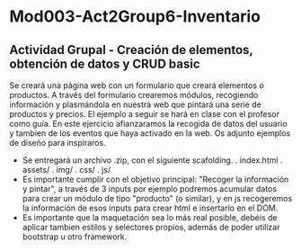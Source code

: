 # Mod003-Act2Group6-Inventario

## Actividad Grupal - Creación de elementos, obtención de datos y CRUD basic
Se creará una página web con un formulario que creará elementos o productos. A través del formulario crearemos módulos, recogiendo información y plasmándola en nuestra web que pintará una serie de productos y precios. El ejemplo a seguir se hará en clase con el profesor como guía. En este ejercicio afianzaramos la recogida de datos del usuario y tambien de los eventos que haya activado en la web. Os adjunto ejemplos de diseño para inspiraros.

- Se entregará un archivo .zip, con el siguiente scafolding.
.   index.html
.    assets/
          . img/
          . css/
          . js/
- Es importante cumplir con el objetivo principal: "Recoger la información y pintar", a través de 3 inputs por ejemplo podremos acumular datos para crear un módulo de tipo "producto" (o similar), y en js recogeremos la información de esos inputs para crear html e insertarlo en el DOM.
- Es importante que la maquetación sea lo más real posible, debéis de aplicar tambien estilos y selectores propios, además de poder utilizar bootstrap u otro framework.

